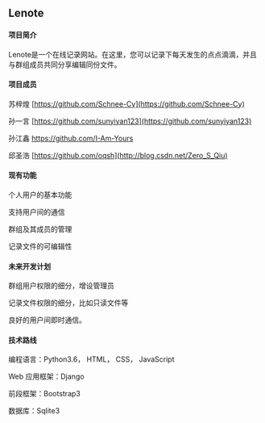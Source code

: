 ## Lenote

#### 项目简介

Lenote是一个在线记录网站。在这里，您可以记录下每天发生的点点滴滴，并且与群组成员共同分享编辑同份文件。

#### 项目成员

苏梓煌  [https://github.com/Schnee-Cy](https://github.com/Schnee-Cy)

孙一言  [https://github.com/sunyiyan123](https://github.com/sunyiyan123)

孙江鑫  https://github.com/I-Am-Yours

邱圣浩  [https://github.com/oqsh](http://blog.csdn.net/Zero_S_Qiu) 

#### 现有功能

个人用户的基本功能

支持用户间的通信

群组及其成员的管理

记录文件的可编辑性

#### 未来开发计划

群组用户权限的细分，增设管理员

记录文件权限的细分，比如只读文件等

良好的用户间即时通信。

#### 技术路线

编程语言：Python3.6， HTML， CSS， JavaScript

Web 应用框架：Django

前段框架：Bootstrap3

数据库：Sqlite3